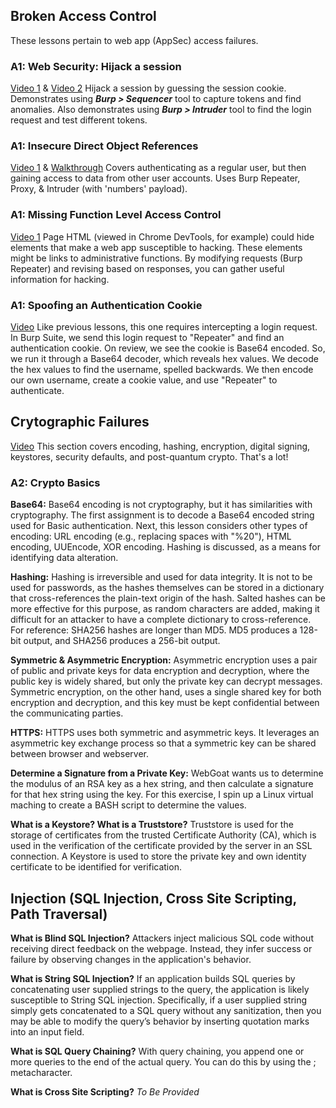 ## Broken Access Control
These lessons pertain to web app (AppSec) access failures.
### A1: Web Security: Hijack a session
[Video 1](https://www.youtube.com/watch?v=YO8rsCMVUyY) & [Video 2](https://www.youtube.com/watch?v=R5YPRhM5GyE)
Hijack a session by guessing the session cookie. Demonstrates using ***Burp > Sequencer*** tool to capture tokens and find anomalies. Also demonstrates using ***Burp > Intruder*** tool to find the login request and test different tokens.
### A1: Insecure Direct Object References  
[Video 1](https://www.youtube.com/watch?v=8fMFLqbd0-Y) & [Walkthrough](https://hackmd.io/@DaLaw2/ByD70wAM2#Insecure-Direct-Object-References)
Covers authenticating as a regular user, but then gaining access to data from other user accounts. Uses Burp Repeater, Proxy, & Intruder (with 'numbers' payload).
### A1: Missing Function Level Access Control
[Video 1](https://www.youtube.com/watch?v=C-MTbhfXbgg) Page HTML (viewed in Chrome DevTools, for example) could hide elements that make a web app susceptible to hacking. These elements might be links to administrative functions. By modifying requests (Burp Repeater) and revising based on responses, you can gather useful information for hacking.
### A1: Spoofing an Authentication Cookie
[Video](https://www.youtube.com/watch?v=-n4OmhUN3vA) Like previous lessons, this one requires intercepting a login request. In Burp Suite, we send this login request to "Repeater" and find an authentication cookie. On review, we see the cookie is Base64 encoded. So, we run it through a Base64 decoder, which reveals hex values. We decode the hex values to find the username, spelled backwards. We then encode our own username, create a cookie value, and use "Repeater" to authenticate.
## Crytographic Failures
[Video](https://www.youtube.com/watch?v=9lQJa4zHRYM&t=626s)
This section covers encoding, hashing, encryption, digital signing, keystores, security defaults, and post-quantum crypto. That's a lot!
### A2: Crypto Basics
**Base64:** Base64 encoding is not cryptography, but it has similarities with cryptography. The first assignment is to decode a Base64 encoded string used for Basic authentication. Next, this lesson considers other types of encoding: URL encoding (e.g., replacing spaces with "%20"), HTML encoding, UUEncode, XOR encoding. Hashing is discussed, as a means for identifying data alteration.

**Hashing:** Hashing is irreversible and used for data integrity. It is not to be used for passwords, as the hashes themselves can be stored in a dictionary that cross-references the plain-text origin of the hash. Salted hashes can be more effective for this purpose, as random characters are added, making it difficult for an attacker to have a complete dictionary to cross-reference. For reference: SHA256 hashes are longer than MD5. MD5 produces a 128-bit output, and SHA256 produces a 256-bit output.

**Symmetric & Asymmetric Encryption:** Asymmetric encryption uses a pair of public and private keys for data encryption and decryption, where the public key is widely shared, but only the private key can decrypt messages. Symmetric encryption, on the other hand, uses a single shared key for both encryption and decryption, and this key must be kept confidential between the communicating parties.

**HTTPS:** HTTPS uses both symmetric and asymmetric keys. It leverages an asymmetric key exchange process so that a symmetric key can be shared between browser and webserver.

**Determine a Signature from a Private Key:** WebGoat wants us to determine the modulus of an RSA key as a hex string, and then calculate a signature for that hex string using the key. For this exercise, I spin up a Linux virtual maching to create a BASH script to determine the values.

**What is a Keystore? What is a Truststore?** Truststore is used for the storage of certificates from the trusted Certificate Authority (CA), which is used in the verification of the certificate provided by the server in an SSL connection. A Keystore is used to store the private key and own identity certificate to be identified for verification.
## Injection (SQL Injection, Cross Site Scripting, Path Traversal)
**What is Blind SQL Injection?** Attackers inject malicious SQL code without receiving direct feedback on the webpage. Instead, they infer success or failure by observing changes in the application's behavior.

**What is String SQL Injection?** If an application builds SQL queries by concatenating user supplied strings to the query, the application is likely susceptible to String SQL injection. Specifically, if a user supplied string simply gets concatenated to a SQL query without any sanitization, then you may be able to modify the query’s behavior by inserting quotation marks into an input field.

**What is SQL Query Chaining?** With query chaining, you append one or more queries to the end of the actual query. You can do this by using the ; metacharacter.

**What is Cross Site Scripting?** _To Be Provided_
